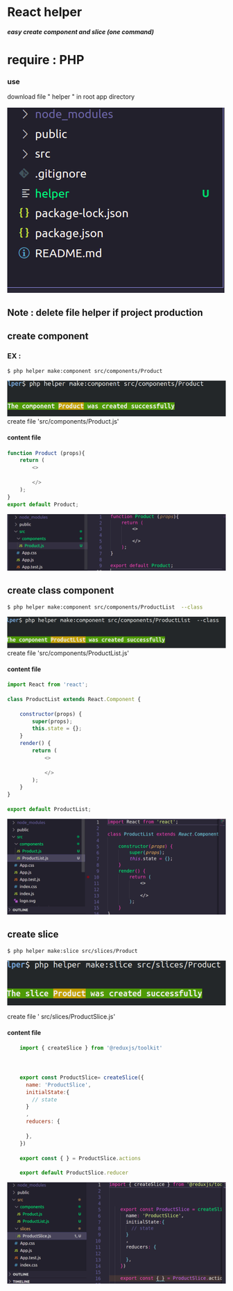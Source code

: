 # React helper 

##### easy  create component and slice (one command)
# require : PHP

### use 
download file " helper " in root app directory  <br><br>
![alt text](images/1.png)

## Note :  delete file helper if project production 

## create component 

### EX : 

```bash
$ php helper make:component src/components/Product
```

![alt text](images/2.png)
create file  'src/components/Product.js' 
#### content file  
```js
function Product (props){
    return (
        <>
           
        </>
    );
}
export default Product;

```
![alt text](images/3.png)

## create class  component 
```bash
$ php helper make:component src/components/ProductList  --class
```
![alt text](images/4.png)
create file  'src/components/ProductList.js' 
#### content file  

```js
import React from 'react';

class ProductList extends React.Component {

    constructor(props) {
        super(props);
        this.state = {};
    }
    render() {
        return (
            <>
                
            </>
        );
    }
}

export default ProductList;
```
![alt text](images/5.png)
## create slice

```bash
$ php helper make:slice src/slices/Product
```
![alt text](images/6-.png)



create file  ' src/slices/ProductSlice.js' 
#### content file 
```js 
    import { createSlice } from '@reduxjs/toolkit'

 
    
    export const ProductSlice= createSlice({
      name: 'ProductSlice',
      initialState:{
        // state 
      }
      ,
      reducers: {
        
      },
    })
    
    export const { } = ProductSlice.actions
    
    export default ProductSlice.reducer
```
 

![alt text](images/7-.png)